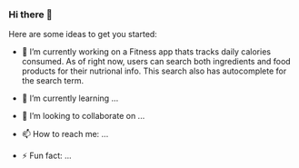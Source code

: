 ### Hi there 👋


Here are some ideas to get you started:

- 🔭 I’m currently working on a Fitness app thats tracks daily calories consumed. As of right now, users can search both ingredients and 
food products for their nutrional info. This search also has autocomplete for the search term.


- 🌱 I’m currently learning ...


- 👯 I’m looking to collaborate on ...



- 📫 How to reach me: ...
- ⚡ Fun fact: ...

